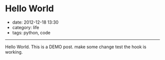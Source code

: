 # Hello World

- date: 2012-12-18 13:30
- category: life 
- tags: python, code 

---------------- 

Hello World. This is a DEMO post.
make some change test the hook is working.

